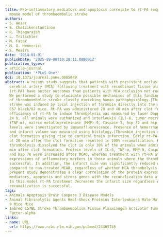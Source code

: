 ```yaml
---
title: Pro-inflammatory mediators and apoptosis correlate to rt-PA response in a novel
  mouse model of thromboembolic stroke
authors:
- S. Ansar
- E. Chatzikonstantinou
- R. Thiagarajah
- L. Tritschler
- M. Fatar
- M. G. Hennerici
- S. Meairs
date: '2014-01-01'
publishDate: '2025-09-08T10:28:11.088091Z'
publication_types:
- article-journal
publication: '*PLoS One*'
doi: 10.1371/journal.pone.0085849
abstract: A recent study suggests that patients with persistent occlusion of the middle
  cerebral artery (MCA) following treatment with recombinant tissue plasminogen activator
  (rt-PA) have better outcomes than patients with MCA occlusion not receiving rt-PA.
  We performed a study to elucidate possible mechanisms of this finding in a new model
  of thromboembolic stroke closely mimicking human pathophysiology.|Thromboembolic
  stroke was induced by local injection of thrombin directly into the right MCA of
  C57 black/6J mice. Rt-PA was administered 20 and 40 min after clot formation. The
  efficiency of rt-PA to induce thrombolysis was measured by laser Doppler. After
  24 h, all animals were euthanized and interleukin (IL)-6, tumor necrosis factor-alpha
  (TNF-α), matrix metalloproteinase (MMP)-9, Caspase-3, hsp 32 and hsp 70 protein
  levels were investigated by immunofluorescence. Presence of hemorrhage was verified
  and infarct volume was measured using histology.|Thrombin injection resulted in
  clot formation giving rise to cortical brain infarction. Early rt-PA treatment starting
  at 20 min after the clot formation resulted in 100% recanalization. However, rt-PA-induced
  thrombolysis dissolved the clot in only 38% of the animals when administered 40
  min after clot formation. Protein levels of IL-6, TNF-α, MMP-9, Caspase-3, hsp 32
  and hsp 70 were increased after MCAO, whereas treatment with rt-PA attenuated the
  expressions of inflammatory markers in those animals where the thrombolysis was
  successful. In addition, the infarct size was significantly reduced with rt-PA treatment
  compared to non-treated MCAO, regardless of whether MCA thrombolysis was successful.|The
  present study demonstrates a clear correlation of the protein expression of inflammatory
  mediators, apoptosis and stress genes with the recanalization data after rt-PA treatment.
  In this model rt-PA treatment decreases the infarct size regardless of whether vessel
  recanalization is successful.
tags:
- Animals Apoptosis Brain Caspase 3 Disease Models
- Animal Fibrinolytic Agents Heat-Shock Proteins Interleukin-6 Male Matrix Metalloproteinase
  9 Mice Mice
- Inbred C57BL Stroke Thromboembolism Tissue Plasminogen Activator Tumor Necrosis
  Factor-alpha
links:
- name: URL
  url: https://www.ncbi.nlm.nih.gov/pubmed/24465746
---
```

